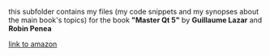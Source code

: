 this subfolder contains my files
(my code snippets and my synopses about the main book's topics)
for the book  **"Master Qt 5"** by **Guillaume Lazar** and **Robin Penea**
 
[link to amazon](https://www.amazon.com/Mastering-Qt-5-Guillaume-Lazar/dp/1786467127)
